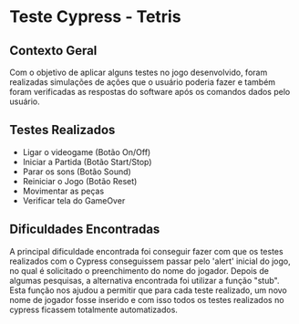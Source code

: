 # Teste Cypress - Tetris


## Contexto Geral
Com o objetivo de aplicar alguns testes no jogo desenvolvido, foram realizadas simulações de ações que o usuário poderia fazer e também foram verificadas as respostas do software após os comandos dados pelo usuário.


## Testes Realizados
 - Ligar o videogame (Botão On/Off)
 - Iniciar a Partida (Botão Start/Stop)
 - Parar os sons (Botão Sound)
 - Reiniciar o Jogo (Botão Reset)
 - Movimentar as peças
 - Verificar tela do GameOver

 ## Dificuldades Encontradas
A principal dificuldade encontrada foi conseguir fazer com que os testes realizados com o Cypress conseguissem passar pelo 'alert' inicial do jogo, no qual é solicitado o preenchimento do nome do jogador. Depois de algumas pesquisas, a alternativa encontrada foi utilizar a função "stub". Esta função nos ajudou a permitir que para cada teste realizado, um novo nome de jogador fosse inserido e com isso todos os testes realizados no cypress ficassem totalmente automatizados.

